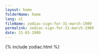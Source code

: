 ```yaml
---
layout: home
folderName: home
lang: nl
fileName: zodiac-sign-for-31-march-1989
permalink: zodiac-sign-for-31-march-1989
date: 31-03-1989
---
```

{% include zodiac.html %}
